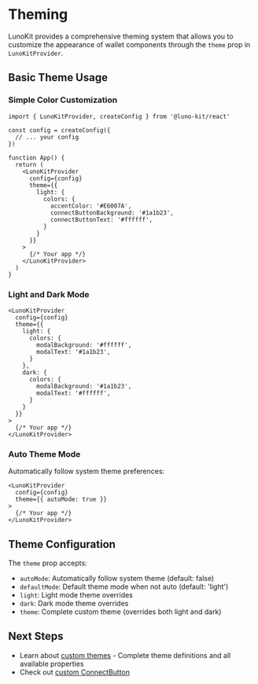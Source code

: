 # Theming

LunoKit provides a comprehensive theming system that allows you to customize the appearance of wallet components through the `theme` prop in `LunoKitProvider`.

## Basic Theme Usage

### Simple Color Customization

```tsx
import { LunoKitProvider, createConfig } from '@luno-kit/react'

const config = createConfig({
  // ... your config
})

function App() {
  return (
    <LunoKitProvider
      config={config}
      theme={{
        light: {
          colors: {
            accentColor: '#E6007A',
            connectButtonBackground: '#1a1b23',
            connectButtonText: '#ffffff',
          }
        }
      }}
    >
      {/* Your app */}
    </LunoKitProvider>
  )
}
```

### Light and Dark Mode

```tsx
<LunoKitProvider
  config={config}
  theme={{
    light: {
      colors: {
        modalBackground: '#ffffff',
        modalText: '#1a1b23',
      }
    },
    dark: {
      colors: {
        modalBackground: '#1a1b23',
        modalText: '#ffffff',
      }
    }
  }}
>
  {/* Your app */}
</LunoKitProvider>
```

### Auto Theme Mode

Automatically follow system theme preferences:

```tsx
<LunoKitProvider
  config={config}
  theme={{ autoMode: true }}
>
  {/* Your app */}
</LunoKitProvider>
```

## Theme Configuration

The `theme` prop accepts:

- `autoMode`: Automatically follow system theme (default: false)
- `defaultMode`: Default theme mode when not auto (default: 'light')
- `light`: Light mode theme overrides
- `dark`: Dark mode theme overrides
- `theme`: Complete custom theme (overrides both light and dark)

## Next Steps

- Learn about [custom themes](/getting-started/custom-theme) - Complete theme definitions and all available properties
- Check out [custom ConnectButton](/getting-started/custom-connect-button)
